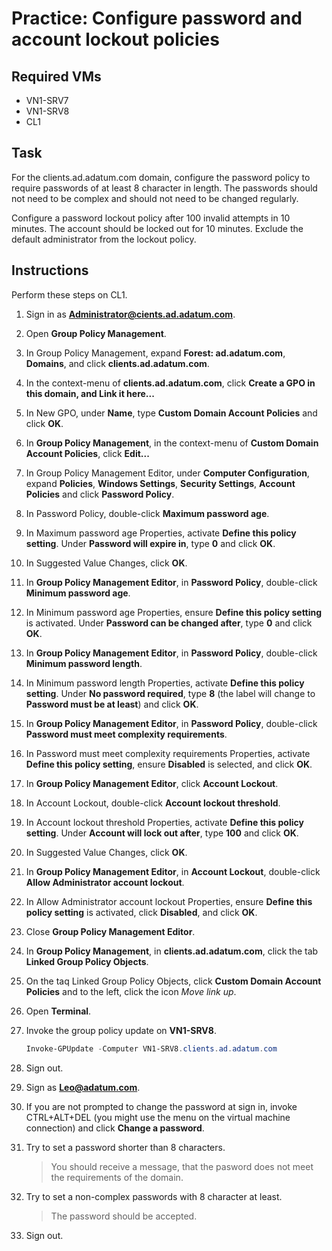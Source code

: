 # Practice: Configure password and account lockout policies

## Required VMs

* VN1-SRV7
* VN1-SRV8
* CL1

## Task

For the clients.ad.adatum.com domain, configure the password policy to require passwords of at least 8 character in length. The passwords should not need to be complex and should not need to be changed regularly.

Configure a password lockout policy after 100 invalid attempts in 10 minutes. The account should be locked out for 10 minutes. Exclude the default administrator from the lockout policy.

## Instructions

Perform these steps on CL1.

1. Sign in as **Administrator@cients.ad.adatum.com**.
1. Open **Group Policy Management**.
1. In Group Policy Management, expand **Forest: ad.adatum.com**, **Domains**, and click **clients.ad.adatum.com**.
1. In the context-menu of **clients.ad.adatum.com**, click **Create a GPO in this domain, and Link it here...**
1. In New GPO, under **Name**, type **Custom Domain Account Policies** and click **OK**.
1. In **Group Policy Management**, in the context-menu of **Custom Domain Account Policies**, click **Edit...**
1. In Group Policy Management Editor, under **Computer Configuration**, expand **Policies**, **Windows Settings**, **Security Settings**, **Account Policies** and click **Password Policy**.
1. In Password Policy, double-click **Maximum password age**.
1. In Maximum password age Properties, activate **Define this policy setting**. Under **Password will expire in**, type **0** and click **OK**.
1. In Suggested Value Changes, click **OK**.
1. In **Group Policy Management Editor**, in **Password Policy**, double-click **Minimum password age**.
1. In Minimum password age Properties, ensure **Define this policy setting** is activated. Under **Password can be changed after**, type **0** and click **OK**.
1. In **Group Policy Management Editor**, in **Password Policy**, double-click **Minimum password length**.
1. In Minimum password length Properties, activate **Define this policy setting**. Under **No password required**, type **8** (the label will change to **Password must be at least**) and click **OK**.
1. In **Group Policy Management Editor**, in **Password Policy**, double-click **Password must meet complexity requirements**.
1. In Password must meet complexity requirements Properties, activate **Define this policy setting**, ensure **Disabled** is selected, and click **OK**.
1. In **Group Policy Management Editor**, click **Account Lockout**.
1. In Account Lockout, double-click **Account lockout threshold**.
1. In Account lockout threshold Properties, activate **Define this policy setting**. Under **Account will lock out after**, type **100** and click **OK**.
1. In Suggested Value Changes, click **OK**.
1. In **Group Policy Management Editor**, in **Account Lockout**, double-click **Allow Administrator account lockout**.
1. In Allow Administrator account lockout Properties, ensure **Define this policy setting** is activated, click **Disabled**, and click **OK**.
1. Close **Group Policy Management Editor**.
1. In **Group Policy Management**, in **clients.ad.adatum.com**, click the tab **Linked Group Policy Objects**.
1. On the taq Linked Group Policy Objects, click **Custom Domain Account Policies** and to the left, click the icon *Move link up*.
1. Open **Terminal**.
1. Invoke the group policy update on **VN1-SRV8**.

    ````powershell
    Invoke-GPUpdate -Computer VN1-SRV8.clients.ad.adatum.com
    ````

1. Sign out.
1. Sign as **Leo@adatum.com**.
1. If you are not prompted to change the password at sign in, invoke CTRL+ALT+DEL (you might use the menu on the virtual machine connection) and click **Change a password**.
1. Try to set a password shorter than 8 characters.

    > You should receive a message, that the pasword does not meet the requirements of the domain.

1. Try to set a non-complex passwords with 8 character at least.

    > The password should be accepted.

1. Sign out.